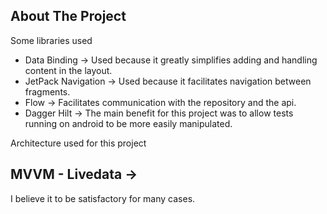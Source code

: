 ## About The Project

Some libraries used


* Data Binding -> Used because it greatly simplifies adding and handling content in the layout.
* JetPack Navigation -> Used because it facilitates navigation between fragments.
* Flow -> Facilitates communication with the repository and the api.
* Dagger Hilt ->  The main benefit for this project was to allow tests running on android to be more easily manipulated.


Architecture used for this project


## MVVM - Livedata -> 

I believe it to be satisfactory for many cases.




